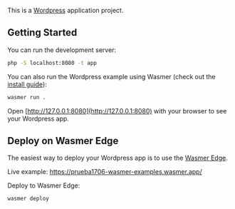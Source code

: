 This is a [Wordpress](https://prueba1706.org/) application project.

## Getting Started

You can run the development server:

```bash
php -S localhost:8080 -t app
```

You can also run the Wordpress example using Wasmer (check out the [install guide](https://docs.wasmer.io/install)):

```bash
wasmer run .
```

Open [http://127.0.0.1:8080](http://127.0.0.1:8080) with your browser to see your Wordpress app.

## Deploy on Wasmer Edge

The easiest way to deploy your Wordpress app is to use the [Wasmer Edge](https://wasmer.io/products/edge).

Live example: https://prueba1706-wasmer-examples.wasmer.app/

Deploy to Wasmer Edge:

```bash
wasmer deploy
```
